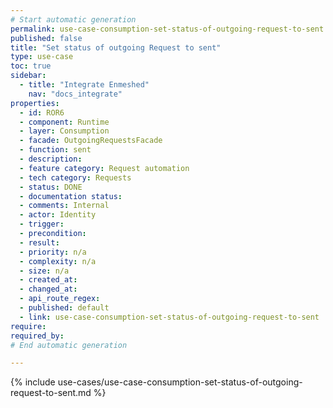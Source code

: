```yaml
---
# Start automatic generation
permalink: use-case-consumption-set-status-of-outgoing-request-to-sent
published: false
title: "Set status of outgoing Request to sent"
type: use-case
toc: true
sidebar:
  - title: "Integrate Enmeshed"
    nav: "docs_integrate"
properties:
  - id: ROR6
  - component: Runtime
  - layer: Consumption
  - facade: OutgoingRequestsFacade
  - function: sent
  - description:
  - feature category: Request automation
  - tech category: Requests
  - status: DONE
  - documentation status:
  - comments: Internal
  - actor: Identity
  - trigger:
  - precondition:
  - result:
  - priority: n/a
  - complexity: n/a
  - size: n/a
  - created_at:
  - changed_at:
  - api_route_regex:
  - published: default
  - link: use-case-consumption-set-status-of-outgoing-request-to-sent
require:
required_by:
# End automatic generation

---
```


{% include use-cases/use-case-consumption-set-status-of-outgoing-request-to-sent.md %}
